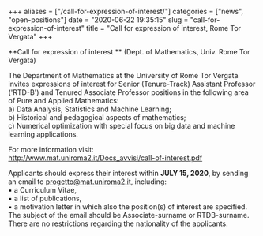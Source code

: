 +++
aliases = ["/call-for-expression-of-interest/"]
categories = ["news", "open-positions"]
date = "2020-06-22 19:35:15"
slug = "call-for-expression-of-interest"
title = "Call for expression of interest, Rome Tor Vergata"
+++

**Call for expression of interest ** (Dept. of Mathematics, Univ. Rome
Tor Vergata)

The Department of Mathematics at the University of Rome Tor Vergata
invites expressions of interest for Senior (Tenure-Track) Assistant
Professor ('RTD-B') and Tenured Associate Professor positions in the
following area of Pure and Applied Mathematics:  
a) Data Analysis, Statistics and Machine Learning;  
b) Historical and pedagogical aspects of mathematics;  
c) Numerical optimization with special focus on big data and machine
learning applications.

For more information visit:  
<http://www.mat.uniroma2.it/Docs_avvisi/call-of-interest.pdf>

Applicants should express their interest within **JULY 15, 2020**, by
sending an email to progetto@mat.uniroma2.it, including:  
▪ a Curriculum Vitae,  
▪ a list of publications,  
▪ a motivation letter in which also the position(s) of interest are
specified.  
The subject of the email should be Associate-surname or RTDB-surname.
There are no restrictions regarding the nationality of the applicants.
